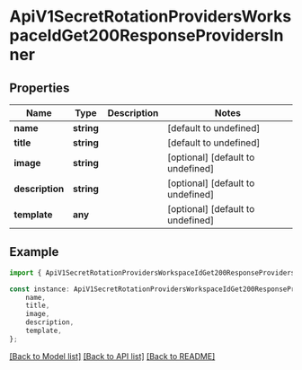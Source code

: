 # ApiV1SecretRotationProvidersWorkspaceIdGet200ResponseProvidersInner


## Properties

Name | Type | Description | Notes
------------ | ------------- | ------------- | -------------
**name** | **string** |  | [default to undefined]
**title** | **string** |  | [default to undefined]
**image** | **string** |  | [optional] [default to undefined]
**description** | **string** |  | [optional] [default to undefined]
**template** | **any** |  | [optional] [default to undefined]

## Example

```typescript
import { ApiV1SecretRotationProvidersWorkspaceIdGet200ResponseProvidersInner } from './api';

const instance: ApiV1SecretRotationProvidersWorkspaceIdGet200ResponseProvidersInner = {
    name,
    title,
    image,
    description,
    template,
};
```

[[Back to Model list]](../README.md#documentation-for-models) [[Back to API list]](../README.md#documentation-for-api-endpoints) [[Back to README]](../README.md)
